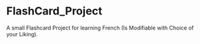 # FlashCard_Project
A small Flashcard Project for learning French (Is Modifiable with Choice of your Liking). 
